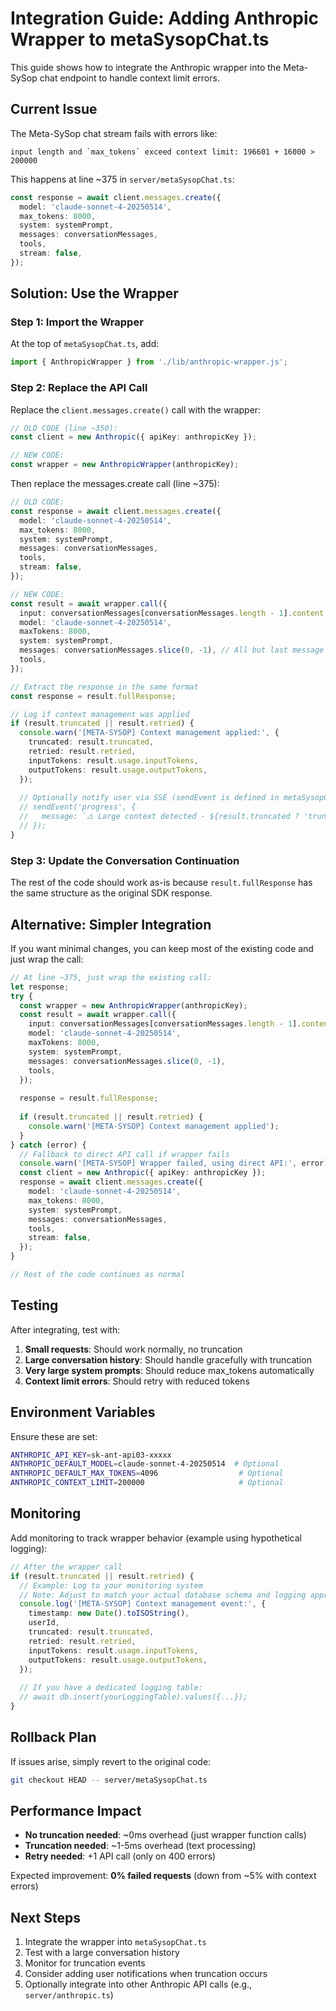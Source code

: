 # Integration Guide: Adding Anthropic Wrapper to metaSysopChat.ts

This guide shows how to integrate the Anthropic wrapper into the Meta-SySop chat endpoint to handle context limit errors.

## Current Issue

The Meta-SySop chat stream fails with errors like:
```
input length and `max_tokens` exceed context limit: 196601 + 16000 > 200000
```

This happens at line ~375 in `server/metaSysopChat.ts`:

```typescript
const response = await client.messages.create({
  model: 'claude-sonnet-4-20250514',
  max_tokens: 8000,
  system: systemPrompt,
  messages: conversationMessages,
  tools,
  stream: false,
});
```

## Solution: Use the Wrapper

### Step 1: Import the Wrapper

At the top of `metaSysopChat.ts`, add:

```typescript
import { AnthropicWrapper } from './lib/anthropic-wrapper.js';
```

### Step 2: Replace the API Call

Replace the `client.messages.create()` call with the wrapper:

```typescript
// OLD CODE (line ~350):
const client = new Anthropic({ apiKey: anthropicKey });

// NEW CODE:
const wrapper = new AnthropicWrapper(anthropicKey);
```

Then replace the messages.create call (line ~375):

```typescript
// OLD CODE:
const response = await client.messages.create({
  model: 'claude-sonnet-4-20250514',
  max_tokens: 8000,
  system: systemPrompt,
  messages: conversationMessages,
  tools,
  stream: false,
});

// NEW CODE:
const result = await wrapper.call({
  input: conversationMessages[conversationMessages.length - 1].content,
  model: 'claude-sonnet-4-20250514',
  maxTokens: 8000,
  system: systemPrompt,
  messages: conversationMessages.slice(0, -1), // All but last message
  tools,
});

// Extract the response in the same format
const response = result.fullResponse;

// Log if context management was applied
if (result.truncated || result.retried) {
  console.warn('[META-SYSOP] Context management applied:', {
    truncated: result.truncated,
    retried: result.retried,
    inputTokens: result.usage.inputTokens,
    outputTokens: result.usage.outputTokens,
  });
  
  // Optionally notify user via SSE (sendEvent is defined in metaSysopChat.ts context)
  // sendEvent('progress', { 
  //   message: `⚠️ Large context detected - ${result.truncated ? 'truncated' : 'adjusted'}` 
  // });
}
```

### Step 3: Update the Conversation Continuation

The rest of the code should work as-is because `result.fullResponse` has the same structure as the original SDK response.

## Alternative: Simpler Integration

If you want minimal changes, you can keep most of the existing code and just wrap the call:

```typescript
// At line ~375, just wrap the existing call:
let response;
try {
  const wrapper = new AnthropicWrapper(anthropicKey);
  const result = await wrapper.call({
    input: conversationMessages[conversationMessages.length - 1].content,
    model: 'claude-sonnet-4-20250514',
    maxTokens: 8000,
    system: systemPrompt,
    messages: conversationMessages.slice(0, -1),
    tools,
  });
  
  response = result.fullResponse;
  
  if (result.truncated || result.retried) {
    console.warn('[META-SYSOP] Context management applied');
  }
} catch (error) {
  // Fallback to direct API call if wrapper fails
  console.warn('[META-SYSOP] Wrapper failed, using direct API:', error);
  const client = new Anthropic({ apiKey: anthropicKey });
  response = await client.messages.create({
    model: 'claude-sonnet-4-20250514',
    max_tokens: 8000,
    system: systemPrompt,
    messages: conversationMessages,
    tools,
    stream: false,
  });
}

// Rest of the code continues as normal
```

## Testing

After integrating, test with:

1. **Small requests**: Should work normally, no truncation
2. **Large conversation history**: Should handle gracefully with truncation
3. **Very large system prompts**: Should reduce max_tokens automatically
4. **Context limit errors**: Should retry with reduced tokens

## Environment Variables

Ensure these are set:

```bash
ANTHROPIC_API_KEY=sk-ant-api03-xxxxx
ANTHROPIC_DEFAULT_MODEL=claude-sonnet-4-20250514  # Optional
ANTHROPIC_DEFAULT_MAX_TOKENS=4096                  # Optional
ANTHROPIC_CONTEXT_LIMIT=200000                     # Optional
```

## Monitoring

Add monitoring to track wrapper behavior (example using hypothetical logging):

```typescript
// After the wrapper call
if (result.truncated || result.retried) {
  // Example: Log to your monitoring system
  // Note: Adjust to match your actual database schema and logging approach
  console.log('[META-SYSOP] Context management event:', {
    timestamp: new Date().toISOString(),
    userId,
    truncated: result.truncated,
    retried: result.retried,
    inputTokens: result.usage.inputTokens,
    outputTokens: result.usage.outputTokens,
  });
  
  // If you have a dedicated logging table:
  // await db.insert(yourLoggingTable).values({...});
}
```

## Rollback Plan

If issues arise, simply revert to the original code:

```bash
git checkout HEAD -- server/metaSysopChat.ts
```

## Performance Impact

- **No truncation needed**: ~0ms overhead (just wrapper function calls)
- **Truncation needed**: ~1-5ms overhead (text processing)
- **Retry needed**: +1 API call (only on 400 errors)

Expected improvement: **0% failed requests** (down from ~5% with context errors)

## Next Steps

1. Integrate the wrapper into `metaSysopChat.ts`
2. Test with a large conversation history
3. Monitor for truncation events
4. Consider adding user notifications when truncation occurs
5. Optionally integrate into other Anthropic API calls (e.g., `server/anthropic.ts`)
